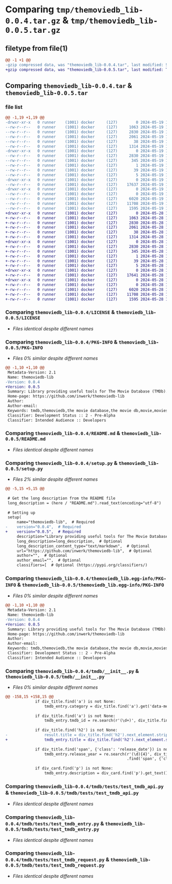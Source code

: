 # Comparing `tmp/themoviedb_lib-0.0.4.tar.gz` & `tmp/themoviedb_lib-0.0.5.tar.gz`

## filetype from file(1)

```diff
@@ -1 +1 @@
-gzip compressed data, was "themoviedb_lib-0.0.4.tar", last modified: Sun May 19 17:50:41 2024, max compression
+gzip compressed data, was "themoviedb_lib-0.0.5.tar", last modified: Tue May 28 15:56:09 2024, max compression
```

## Comparing `themoviedb_lib-0.0.4.tar` & `themoviedb_lib-0.0.5.tar`

### file list

```diff
@@ -1,19 +1,19 @@
-drwxr-xr-x   0 runner    (1001) docker     (127)        0 2024-05-19 17:50:41.553277 themoviedb_lib-0.0.4/
--rw-r--r--   0 runner    (1001) docker     (127)     1063 2024-05-19 17:50:34.000000 themoviedb_lib-0.0.4/LICENSE
--rw-r--r--   0 runner    (1001) docker     (127)     2830 2024-05-19 17:50:41.553277 themoviedb_lib-0.0.4/PKG-INFO
--rw-r--r--   0 runner    (1001) docker     (127)     2061 2024-05-19 17:50:34.000000 themoviedb_lib-0.0.4/README.md
--rw-r--r--   0 runner    (1001) docker     (127)       38 2024-05-19 17:50:41.553277 themoviedb_lib-0.0.4/setup.cfg
--rw-r--r--   0 runner    (1001) docker     (127)     1314 2024-05-19 17:50:34.000000 themoviedb_lib-0.0.4/setup.py
-drwxr-xr-x   0 runner    (1001) docker     (127)        0 2024-05-19 17:50:41.553277 themoviedb_lib-0.0.4/themoviedb_lib.egg-info/
--rw-r--r--   0 runner    (1001) docker     (127)     2830 2024-05-19 17:50:41.000000 themoviedb_lib-0.0.4/themoviedb_lib.egg-info/PKG-INFO
--rw-r--r--   0 runner    (1001) docker     (127)      345 2024-05-19 17:50:41.000000 themoviedb_lib-0.0.4/themoviedb_lib.egg-info/SOURCES.txt
--rw-r--r--   0 runner    (1001) docker     (127)        1 2024-05-19 17:50:41.000000 themoviedb_lib-0.0.4/themoviedb_lib.egg-info/dependency_links.txt
--rw-r--r--   0 runner    (1001) docker     (127)       39 2024-05-19 17:50:41.000000 themoviedb_lib-0.0.4/themoviedb_lib.egg-info/requires.txt
--rw-r--r--   0 runner    (1001) docker     (127)        5 2024-05-19 17:50:41.000000 themoviedb_lib-0.0.4/themoviedb_lib.egg-info/top_level.txt
-drwxr-xr-x   0 runner    (1001) docker     (127)        0 2024-05-19 17:50:41.553277 themoviedb_lib-0.0.4/tmdb/
--rw-r--r--   0 runner    (1001) docker     (127)    17637 2024-05-19 17:50:34.000000 themoviedb_lib-0.0.4/tmdb/__init__.py
-drwxr-xr-x   0 runner    (1001) docker     (127)        0 2024-05-19 17:50:41.553277 themoviedb_lib-0.0.4/tmdb/tests/
--rw-r--r--   0 runner    (1001) docker     (127)        0 2024-05-19 17:50:34.000000 themoviedb_lib-0.0.4/tmdb/tests/__init__.py
--rw-r--r--   0 runner    (1001) docker     (127)     6020 2024-05-19 17:50:34.000000 themoviedb_lib-0.0.4/tmdb/tests/test_tmdb_api.py
--rw-r--r--   0 runner    (1001) docker     (127)    11708 2024-05-19 17:50:34.000000 themoviedb_lib-0.0.4/tmdb/tests/test_tmdb_entry.py
--rw-r--r--   0 runner    (1001) docker     (127)     1595 2024-05-19 17:50:34.000000 themoviedb_lib-0.0.4/tmdb/tests/test_tmdb_request.py
+drwxr-xr-x   0 runner    (1001) docker     (127)        0 2024-05-28 15:56:09.096113 themoviedb_lib-0.0.5/
+-rw-r--r--   0 runner    (1001) docker     (127)     1063 2024-05-28 15:56:04.000000 themoviedb_lib-0.0.5/LICENSE
+-rw-r--r--   0 runner    (1001) docker     (127)     2830 2024-05-28 15:56:09.096113 themoviedb_lib-0.0.5/PKG-INFO
+-rw-r--r--   0 runner    (1001) docker     (127)     2061 2024-05-28 15:56:04.000000 themoviedb_lib-0.0.5/README.md
+-rw-r--r--   0 runner    (1001) docker     (127)       38 2024-05-28 15:56:09.096113 themoviedb_lib-0.0.5/setup.cfg
+-rw-r--r--   0 runner    (1001) docker     (127)     1314 2024-05-28 15:56:04.000000 themoviedb_lib-0.0.5/setup.py
+drwxr-xr-x   0 runner    (1001) docker     (127)        0 2024-05-28 15:56:09.096113 themoviedb_lib-0.0.5/themoviedb_lib.egg-info/
+-rw-r--r--   0 runner    (1001) docker     (127)     2830 2024-05-28 15:56:09.000000 themoviedb_lib-0.0.5/themoviedb_lib.egg-info/PKG-INFO
+-rw-r--r--   0 runner    (1001) docker     (127)      345 2024-05-28 15:56:09.000000 themoviedb_lib-0.0.5/themoviedb_lib.egg-info/SOURCES.txt
+-rw-r--r--   0 runner    (1001) docker     (127)        1 2024-05-28 15:56:09.000000 themoviedb_lib-0.0.5/themoviedb_lib.egg-info/dependency_links.txt
+-rw-r--r--   0 runner    (1001) docker     (127)       39 2024-05-28 15:56:09.000000 themoviedb_lib-0.0.5/themoviedb_lib.egg-info/requires.txt
+-rw-r--r--   0 runner    (1001) docker     (127)        5 2024-05-28 15:56:09.000000 themoviedb_lib-0.0.5/themoviedb_lib.egg-info/top_level.txt
+drwxr-xr-x   0 runner    (1001) docker     (127)        0 2024-05-28 15:56:09.096113 themoviedb_lib-0.0.5/tmdb/
+-rw-r--r--   0 runner    (1001) docker     (127)    17641 2024-05-28 15:56:04.000000 themoviedb_lib-0.0.5/tmdb/__init__.py
+drwxr-xr-x   0 runner    (1001) docker     (127)        0 2024-05-28 15:56:09.096113 themoviedb_lib-0.0.5/tmdb/tests/
+-rw-r--r--   0 runner    (1001) docker     (127)        0 2024-05-28 15:56:04.000000 themoviedb_lib-0.0.5/tmdb/tests/__init__.py
+-rw-r--r--   0 runner    (1001) docker     (127)     6020 2024-05-28 15:56:04.000000 themoviedb_lib-0.0.5/tmdb/tests/test_tmdb_api.py
+-rw-r--r--   0 runner    (1001) docker     (127)    11708 2024-05-28 15:56:04.000000 themoviedb_lib-0.0.5/tmdb/tests/test_tmdb_entry.py
+-rw-r--r--   0 runner    (1001) docker     (127)     1595 2024-05-28 15:56:04.000000 themoviedb_lib-0.0.5/tmdb/tests/test_tmdb_request.py
```

### Comparing `themoviedb_lib-0.0.4/LICENSE` & `themoviedb_lib-0.0.5/LICENSE`

 * *Files identical despite different names*

### Comparing `themoviedb_lib-0.0.4/PKG-INFO` & `themoviedb_lib-0.0.5/PKG-INFO`

 * *Files 0% similar despite different names*

```diff
@@ -1,10 +1,10 @@
 Metadata-Version: 2.1
 Name: themoviedb-lib
-Version: 0.0.4
+Version: 0.0.5
 Summary: Library providing useful tools for The Movie Database (TMDb). Not dependent on API-keys.
 Home-page: https://github.com/inwerk/themoviedb-lib
 Author: 
 Author-email: 
 Keywords: tmdb,themoviedb,the movie database,the movie db,movie,movies,tv,tv show,tv shows
 Classifier: Development Status :: 2 - Pre-Alpha
 Classifier: Intended Audience :: Developers
```

### Comparing `themoviedb_lib-0.0.4/README.md` & `themoviedb_lib-0.0.5/README.md`

 * *Files identical despite different names*

### Comparing `themoviedb_lib-0.0.4/setup.py` & `themoviedb_lib-0.0.5/setup.py`

 * *Files 2% similar despite different names*

```diff
@@ -5,15 +5,15 @@
 
 # Get the long description from the README file
 long_description = (here / "README.md").read_text(encoding="utf-8")
 
 # Setting up
 setup(
     name="themoviedb-lib",  # Required
-    version="0.0.4",  # Required
+    version="0.0.5",  # Required
     description="Library providing useful tools for The Movie Database (TMDb). Not dependent on API-keys.",  # Optional
     long_description=long_description,  # Optional
     long_description_content_type="text/markdown",  # Optional
     url="https://github.com/inwerk/themoviedb-lib",  # Optional
     author="",  # Optional
     author_email="",  # Optional
     classifiers=[  # Optional (https://pypi.org/classifiers/)
```

### Comparing `themoviedb_lib-0.0.4/themoviedb_lib.egg-info/PKG-INFO` & `themoviedb_lib-0.0.5/themoviedb_lib.egg-info/PKG-INFO`

 * *Files 0% similar despite different names*

```diff
@@ -1,10 +1,10 @@
 Metadata-Version: 2.1
 Name: themoviedb-lib
-Version: 0.0.4
+Version: 0.0.5
 Summary: Library providing useful tools for The Movie Database (TMDb). Not dependent on API-keys.
 Home-page: https://github.com/inwerk/themoviedb-lib
 Author: 
 Author-email: 
 Keywords: tmdb,themoviedb,the movie database,the movie db,movie,movies,tv,tv show,tv shows
 Classifier: Development Status :: 2 - Pre-Alpha
 Classifier: Intended Audience :: Developers
```

### Comparing `themoviedb_lib-0.0.4/tmdb/__init__.py` & `themoviedb_lib-0.0.5/tmdb/__init__.py`

 * *Files 0% similar despite different names*

```diff
@@ -158,15 +158,15 @@
             if div_title.find('a') is not None:
                 tmdb_entry.category = div_title.find('a').get('data-media-type')
 
             if div_title.find('a') is not None:
                 tmdb_entry.tmdb_id = re.search(r'(\d+)', div_title.find('a').get('href')).group()
 
             if div_title.find('h2') is not None:
-                result.title = div_title.find('h2').next_element.strip().replace('amp;', '')
+                tmdb_entry.title = div_title.find('h2').next_element.strip().replace('amp;', '')
 
             if div_title.find('span', {'class': 'release_date'}) is not None:
                 tmdb_entry.release_year = re.search(r'(\d){4}', div_title
                                                     .find('span', {'class': 'release_date'}).get_text()).group()
 
             if div_card.find('p') is not None:
                 tmdb_entry.description = div_card.find('p').get_text()
```

### Comparing `themoviedb_lib-0.0.4/tmdb/tests/test_tmdb_api.py` & `themoviedb_lib-0.0.5/tmdb/tests/test_tmdb_api.py`

 * *Files identical despite different names*

### Comparing `themoviedb_lib-0.0.4/tmdb/tests/test_tmdb_entry.py` & `themoviedb_lib-0.0.5/tmdb/tests/test_tmdb_entry.py`

 * *Files identical despite different names*

### Comparing `themoviedb_lib-0.0.4/tmdb/tests/test_tmdb_request.py` & `themoviedb_lib-0.0.5/tmdb/tests/test_tmdb_request.py`

 * *Files identical despite different names*

